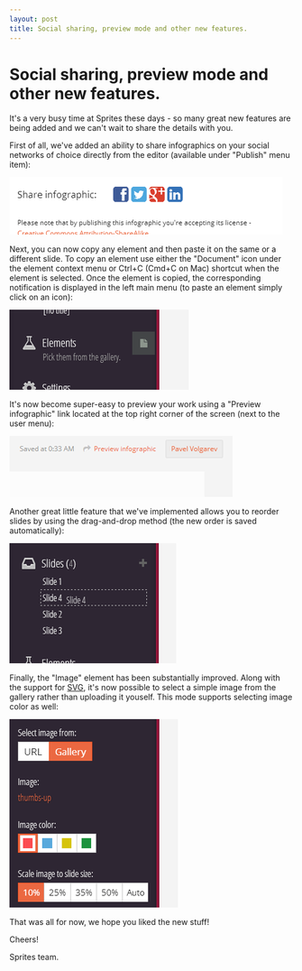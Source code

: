 ```yaml
---
layout: post
title: Social sharing, preview mode and other new features.
---
```


# Social sharing, preview mode and other new features.

It's a very busy time at Sprites these days - so many great new features are being added and we can't wait to share the details with you.

First of all, we've added an ability to share infographics on your social networks of choice directly from the editor (available under "Publish" menu item):

![Social sharing](/assets/img/posts/social-sharing.png "Social sharing")

Next, you can now copy any element and then paste it on the same or a different slide. To copy an element use either the "Document" icon under the element context menu or Ctrl+C (Cmd+C on Mac) shortcut when the element is selected. Once the element is copied, the corresponding notification is displayed in the left main menu (to paste an element simply click on an icon):

![Paste element](/assets/img/posts/paste-element.png "Paste element")

It's now become super-easy to preview your work using a "Preview infographic" link located at the top right corner of the screen (next to the user menu):

![Preview infographic](/assets/img/posts/preview-infographic.png "Preview infographic")

Another great little feature that we've implemented allows you to reorder slides by using the drag-and-drop method (the new order is saved automatically):

![Reoder slides](/assets/img/posts/reorder-slides.png "Reoder slides")

Finally, the "Image" element has been substantially improved. Along with the support for [SVG](http://en.wikipedia.org/wiki/Scalable_Vector_Graphics), it's now possible to select a simple image from the gallery rather than uploading it youself. This mode supports selecting image color as well:

![Image gallery](/assets/img/posts/image-gallery.png "Image gallery")

That was all for now, we hope you liked the new stuff! 

Cheers!

Sprites team.